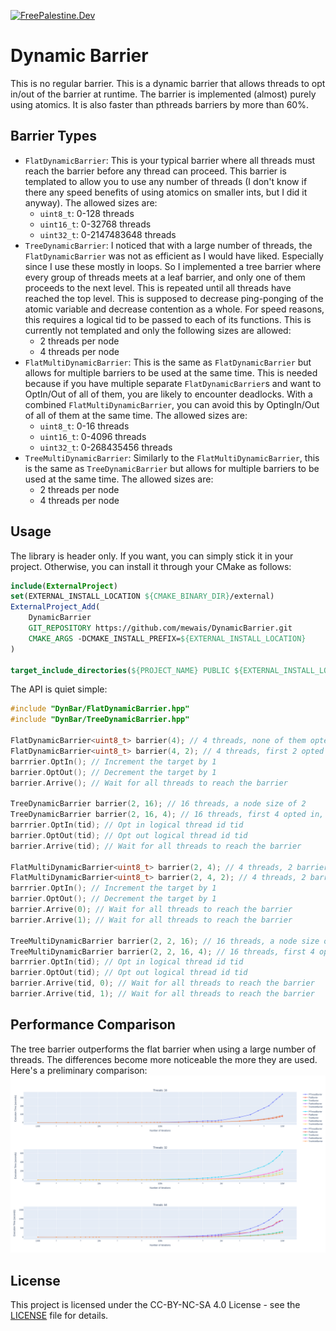 [![FreePalestine.Dev](https://freepalestine.dev/header/1)](https://freepalestine.dev)

# Dynamic Barrier
This is no regular barrier. This is a dynamic barrier that allows threads to opt in/out of the barrier at runtime. The barrier is implemented (almost) purely using atomics. It is also faster than pthreads barriers by more than 60%.

## Barrier Types
- `FlatDynamicBarrier`: This is your typical barrier where all threads must reach the barrier before any thread can proceed. This barrier is templated to allow you to use any number of threads (I don't know if there any speed benefits of using atomics on smaller ints, but I did it anyway). The allowed sizes are:
  - `uint8_t`: 0-128 threads
  - `uint16_t`: 0-32768 threads
  - `uint32_t`: 0-2147483648 threads
- `TreeDynamicBarrier`: I noticed that with a large number of threads, the `FlatDynamicBarrier` was not as efficient as I would have liked. Especially since I use these mostly in loops. So I implemented a tree barrier where every group of threads meets at a leaf barrier, and only one of them proceeds to the next level. This is repeated until all threads have reached the top level. This is supposed to decrease ping-ponging of the atomic variable and decrease contention as a whole. For speed reasons, 
this requires a logical tid to be passed to each of its functions. This is currently not templated and only the following sizes are allowed:
  - 2 threads per node
  - 4 threads per node
- `FlatMultiDynamicBarrier`: This is the same as `FlatDynamicBarrier` but allows for multiple barriers to be used at the same time. This is needed because if you have multiple separate `FlatDynamicBarrier`s and want to OptIn/Out of all of them, you are likely to encounter deadlocks. With a combined `FlatMultiDynamicBarrier`, you can avoid this by OptingIn/Out of all of them at the same time. The allowed sizes are:
  - `uint8_t`: 0-16 threads
  - `uint16_t`: 0-4096 threads
  - `uint32_t`: 0-268435456 threads
- `TreeMultiDynamicBarrier`: Similarly to the `FlatMultiDynamicBarrier`, this is the same as `TreeDynamicBarrier` but allows for multiple barriers to be used at the same time. The allowed sizes are:
  - 2 threads per node
  - 4 threads per node

## Usage
The library is header only. If you want, you can simply stick it in your project. Otherwise, you can install it through your CMake as follows:
```cmake
include(ExternalProject)
set(EXTERNAL_INSTALL_LOCATION ${CMAKE_BINARY_DIR}/external)
ExternalProject_Add(
    DynamicBarrier
    GIT_REPOSITORY https://github.com/mewais/DynamicBarrier.git
    CMAKE_ARGS -DCMAKE_INSTALL_PREFIX=${EXTERNAL_INSTALL_LOCATION}
)

target_include_directories(${PROJECT_NAME} PUBLIC ${EXTERNAL_INSTALL_LOCATION}/include)
```

The API is quiet simple:
```cpp
#include "DynBar/FlatDynamicBarrier.hpp"
#include "DynBar/TreeDynamicBarrier.hpp"

FlatDynamicBarrier<uint8_t> barrier(4); // 4 threads, none of them opted in
FlatDynamicBarrier<uint8_t> barrier(4, 2); // 4 threads, first 2 opted in
barrrier.OptIn(); // Increment the target by 1
barrier.OptOut(); // Decrement the target by 1
barrier.Arrive(); // Wait for all threads to reach the barrier

TreeDynamicBarrier barrier(2, 16); // 16 threads, a node size of 2
TreeDynamicBarrier barrier(2, 16, 4); // 16 threads, first 4 opted in, a node size of 2
barrrier.OptIn(tid); // Opt in logical thread id tid
barrier.OptOut(tid); // Opt out logical thread id tid
barrier.Arrive(tid); // Wait for all threads to reach the barrier

FlatMultiDynamicBarrier<uint8_t> barrier(2, 4); // 4 threads, 2 barriers
FlatMultiDynamicBarrier<uint8_t> barrier(2, 4, 2); // 4 threads, 2 barriers, first 2 opted in
barrrier.OptIn(); // Increment the target by 1
barrier.OptOut(); // Decrement the target by 1
barrier.Arrive(0); // Wait for all threads to reach the barrier
barrier.Arrive(1); // Wait for all threads to reach the barrier

TreeMultiDynamicBarrier barrier(2, 2, 16); // 16 threads, a node size of 2, 2 barriers
TreeMultiDynamicBarrier barrier(2, 2, 16, 4); // 16 threads, first 4 opted in, a node size of 2, 2 barriers
barrrier.OptIn(tid); // Opt in logical thread id tid
barrier.OptOut(tid); // Opt out logical thread id tid
barrier.Arrive(tid, 0); // Wait for all threads to reach the barrier
barrier.Arrive(tid, 1); // Wait for all threads to reach the barrier
```

## Performance Comparison
The tree barrier outperforms the flat barrier when using a large number of threads. The differences become more noticeable the more they are used. Here's a preliminary comparison:
![image](bench/Speed.png)

## License
This project is licensed under the CC-BY-NC-SA 4.0 License - see the [LICENSE](LICENSE) file for details.
